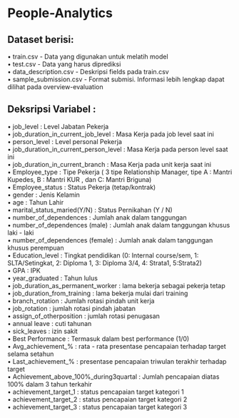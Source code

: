 # People-Analytics

## Dataset berisi:
•	train.csv - Data yang digunakan untuk melatih model <br>
•	test.csv - Data yang harus diprediksi <br>
•	data_description.csv - Deskripsi fields pada train.csv<br>
•	sample_submission.csv - Format submisi. Informasi lebih lengkap dapat dilihat pada overview-evaluation<br>

## Deksripsi Variabel :
•	job_level : Level Jabatan Pekerja<br>
•	job_duration_in_current_job_level : Masa Kerja pada job level saat ini<br>
•	person_level : Level personal Pekerja<br>
•	job_duration_in_current_person_level : Masa Kerja pada person level saat ini<br>
•	job_duration_in_current_branch : Masa Kerja pada unit kerja saat ini<br>
•	Employee_type : Tipe Pekerja ( 3 tipe Relationship Manager, tipe A : Mantri Kupedes, B : Mantri KUR , dan C: Mantri Briguna)<br>
•	Employee_status : Status Pekerja (tetap/kontrak)<br>
•	gender : Jenis Kelamin<br>
•	age : Tahun Lahir<br>
•	marital_status_maried(Y/N) : Status Pernikahan (Y / N)<br>
•	number_of_dependences : Jumlah anak dalam tanggungan<br>
•	number_of_dependences (male) : Jumlah anak dalam tanggungan khusus laki - laki<br>
•	number_of_dependences (female) : Jumlah anak dalam tanggungan khusus perempuan<br>
•	Education_level : Tingkat pendidikan (0: Internal course/sem, 1: SLTA/Setingkat, 2: Diploma 1, 3: Diploma 3/4, 4: Strata1, 5:Strata2)<br>
•	GPA : IPK<br>
•	year_graduated : Tahun lulus<br>
•	job_duration_as_permanent_worker : lama bekerja sebagai pekerja tetap<br>
•	job_duration_from_training : lama bekerja mulai dari training<br>
•	branch_rotation : Jumlah rotasi pindah unit kerja<br>
•	job_rotation : jumlah rotasi pindah jabatan<br>
•	assign_of_otherposition : jumlah rotasi penugasan<br>
•	annual leave : cuti tahunan<br>
•	sick_leaves : izin sakit<br>
•	Best Performance : Termasuk dalam best performance (1/0)<br>
•	Avg_achievement_% : rata - rata presentase pencapaian terhadap target selama setahun<br>
•	Last_achievement_% : presentase pencapaian triwulan terakhir terhadap target<br>
•	Achievement_above_100%_during3quartal : Jumlah pencapaian diatas 100% dalam 3 tahun terkahir<br>
•	achievement_target_1 : status pencapaian target kategori 1<br>
•	achievement_target_2 : status pencapaian target kategori 2<br>
•	achievement_target_3 : status pencapaian target kategori 3<br>

